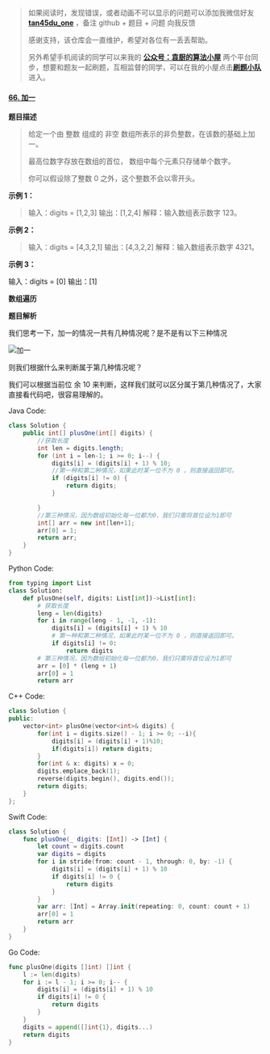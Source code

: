 > 如果阅读时，发现错误，或者动画不可以显示的问题可以添加我微信好友 **[tan45du_one](https://raw.githubusercontent.com/tan45du/tan45du.github.io/master/个人微信.15egrcgqd94w.jpg)** ，备注 github + 题目 + 问题 向我反馈
>
> 感谢支持，该仓库会一直维护，希望对各位有一丢丢帮助。
>
> 另外希望手机阅读的同学可以来我的 <u>[**公众号：袁厨的算法小屋**](https://raw.githubusercontent.com/tan45du/test/master/微信图片_20210320152235.2pthdebvh1c0.png)</u> 两个平台同步，想要和题友一起刷题，互相监督的同学，可以在我的小屋点击<u>[**刷题小队**](https://raw.githubusercontent.com/tan45du/test/master/微信图片_20210320152235.2pthdebvh1c0.png)</u>进入。

#### [66. 加一](https://leetcode-cn.com/problems/plus-one/)

**题目描述**

> 给定一个由 整数 组成的 非空 数组所表示的非负整数，在该数的基础上加一。
>
> 最高位数字存放在数组的首位， 数组中每个元素只存储单个数字。
>
> 你可以假设除了整数 0 之外，这个整数不会以零开头。

**示例 1：**

> 输入：digits = [1,2,3]
> 输出：[1,2,4]
> 解释：输入数组表示数字 123。

**示例 2：**

> 输入：digits = [4,3,2,1]
> 输出：[4,3,2,2]
> 解释：输入数组表示数字 4321。

**示例 3：**

输入：digits = [0]
输出：[1]

**数组遍历**

**题目解析**

我们思考一下，加一的情况一共有几种情况呢？是不是有以下三种情况

![加一](https://cdn.jsdelivr.net/gh/tan45du/github.io.phonto2@master/myphoto/加一.3lp9zidw61s0.png)

则我们根据什么来判断属于第几种情况呢？

我们可以根据当前位 余 10 来判断，这样我们就可以区分属于第几种情况了，大家直接看代码吧，很容易理解的。

Java Code:

```java
class Solution {
    public int[] plusOne(int[] digits) {
        //获取长度
        int len = digits.length;
        for (int i = len-1; i >= 0; i--) {
            digits[i] = (digits[i] + 1) % 10;
            //第一种和第二种情况，如果此时某一位不为 0 ，则直接返回即可。
            if (digits[i] != 0) {
                return digits;
            }

        }
        //第三种情况，因为数组初始化每一位都为0，我们只需将首位设为1即可
        int[] arr = new int[len+1];
        arr[0] = 1;
        return arr;
    }
}
```

Python Code:

```python
from typing import List
class Solution:
    def plusOne(self, digits: List[int])->List[int]:
        # 获取长度
        leng = len(digits)
        for i in range(leng - 1, -1, -1):
            digits[i] = (digits[i] + 1) % 10
            # 第一种和第二种情况，如果此时某一位不为 0 ，则直接返回即可。
            if digits[i] != 0:
                return digits
        # 第三种情况，因为数组初始化每一位都为0，我们只需将首位设为1即可
        arr = [0] * (leng + 1)
        arr[0] = 1
        return arr
```

C++ Code:

```cpp
class Solution {
public:
    vector<int> plusOne(vector<int>& digits) {
        for(int i = digits.size() - 1; i >= 0; --i){
            digits[i] = (digits[i] + 1)%10;
            if(digits[i]) return digits;
        }
        for(int & x: digits) x = 0;
        digits.emplace_back(1);
        reverse(digits.begin(), digits.end());
        return digits;
    }
};
```

Swift Code:

```swift
class Solution {
    func plusOne(_ digits: [Int]) -> [Int] {
        let count = digits.count
        var digits = digits
        for i in stride(from: count - 1, through: 0, by: -1) {
            digits[i] = (digits[i] + 1) % 10
            if digits[i] != 0 {
                return digits
            }
        }
        var arr: [Int] = Array.init(repeating: 0, count: count + 1)
        arr[0] = 1
        return arr
    }
}
```

Go Code:

```go
func plusOne(digits []int) []int {
    l := len(digits)
    for i := l - 1; i >= 0; i-- {
        digits[i] = (digits[i] + 1) % 10
        if digits[i] != 0 {
            return digits
        }
    }
    digits = append([]int{1}, digits...)
    return digits
}
```
